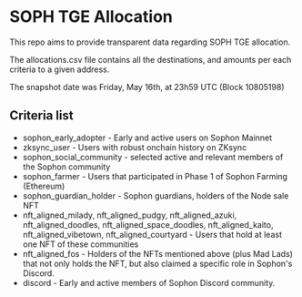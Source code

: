# SOPH TGE Allocation

This repo aims to provide transparent data regarding SOPH TGE allocation.

The allocations.csv file contains all the destinations, and amounts per each criteria to a given address.

The snapshot date was Friday, May 16th, at 23h59 UTC (Block 10805198)

## Criteria list

- sophon_early_adopter - Early and active users on Sophon Mainnet
- zksync_user - Users with robust onchain history on ZKsync
- sophon_social_community - selected active and relevant members of the Sophon community
- sophon_farmer - Users that participated in Phase 1 of Sophon Farming (Ethereum)
- sophon_guardian_holder - Sophon guardians, holders of the Node sale NFT
- nft_aligned_milady, nft_aligned_pudgy, nft_aligned_azuki, nft_aligned_doodles, nft_aligned_space_doodles, nft_aligned_kaito, nft_aligned_vibetown, nft_aligned_courtyard - Users that hold at least one NFT of these communities
- nft_aligned_fos - Holders of the NFTs mentioned above (plus Mad Lads) that not only holds the NFT, but also claimed a specific role in Sophon's Discord.
- discord - Early and active members of Sophon Discord community.

